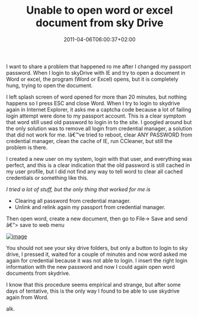 ﻿---
title: "Unable to open word or excel document from sky Drive"
description: ""
date: 2011-04-06T06:00:37+02:00
draft: false
tags: [General]
categories: [General]
---
I want to share a problem that happened ro me after I changed my passport password. When I login to skyDrive with IE and try to open a document in Word or excel, the program (Word or Excel) opens, but it is completely hung, trying to open the document.

I left splash screen of word opened for more than 20 minutes, but nothing happens so I press ESC and close Word. When I try to login to skydrive again in Internet Explorer, it asks me a captcha code because a lot of failing login attempt were done to my passport account. This is a clear symptom that word still used old password to login in to the site. I googled around but the only solution was to remove all login from credential manager, a solution that did not work for me. Iâ€™ve tried to reboot, clear ANY PASSWORD from credential manager, clean the cache of IE, run CCleaner, but still the problem is there.

I created a new user on my system, login with that user, and everything was perfect, and this is a clear indication that the old password is still cached in my user profile, but I did not find any way to tell word to clear all cached credentials or something like this.

*I tried a lot of stuff, but the only thing that worked for me is*

- Clearing all password from credential manager.
- Unlink and relink again my passport from credential manager.

Then open word, create a new document, then go to File-&gt; Save and send â€“&gt; save to web menu

[![image](http://www.codewrecks.com/blog/wp-content/uploads/2011/04/image_thumb.png "image")](http://www.codewrecks.com/blog/wp-content/uploads/2011/04/image.png)

You should not see your sky drive folders, but only a button to login to sky drive, I pressed it, waited for a couple of minutes and now word asked me again for credential because it was not able to login. I insert the right login information with the new password and now I could again open word documents from skydrive.

I know that this procedure seems empirical and strange, but after some days of tentative, this is the only way I found to be able to use skydrive again from Word.

alk.
